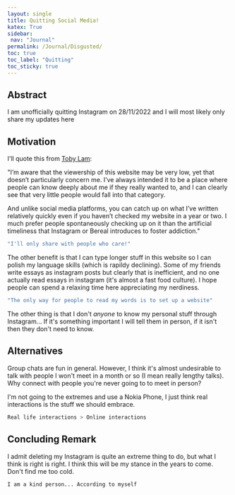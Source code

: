 ```yaml
---
layout: single
title: Quitting Social Media!
katex: True
sidebar:
 nav: "Journal"
permalink: /Journal/Disgusted/ 
toc: true
toc_label: "Quitting"
toc_sticky: true
---
```

## Abstract
I am unofficially quitting Instagram on 28/11/2022 and I will most likely only share my updates here 

## Motivation
I'll quote this from [Toby Lam](https://tobylam.xyz/2022/08/20/audience-tone-of-tobylam.xyz.html):

"I’m aware that the viewership of this website may be very low, yet that doesn’t particularly concern me. I’ve always intended it to be a place where people can know deeply about me if they really wanted to, and I can clearly see that very little people would fall into that category.

And unlike social media platforms, you can catch up on what I’ve written relatively quickly even if you haven’t checked my website in a year or two. I much prefer people spontaneously checking up on it than the artificial timeliness that Instagram or Bereal introduces to foster addiction."

```bash
"I'll only share with people who care!"
```

The other benefit is that I can type longer stuff in this website so I can polish my language skills (which is rapildy declining). Some of my friends write essays as instagram posts but clearly that is inefficient, and no one actually read essays in instagram (it's almost a fast food culture). I hope people can spend a relaxing time here appreciating my nerdiness.

```bash
"The only way for people to read my words is to set up a website"
```

The other thing is that I don't *anyone* to know my personal stuff through Instagram... If it's something important I will tell them in person, if it isn't then they don't need to know.

## Alternatives
Group chats are fun in general. However, I think it's almost undesirable to talk with people I won't meet in a month or so (I mean really lengthy talks). Why connect with people you're never going to to meet in person?

I'm not going to the extremes and use a Nokia Phone, I just think real interactions is the stuff we should embrace. 

```bash
Real life interactions > Online interactions
```

## Concluding Remark
I admit deleting my Instagram is quite an extreme thing to do, but what I think is right is right. I think this will be my stance in the years to come. Don't find me too cold. 
```bash
I am a kind person... According to myself
```